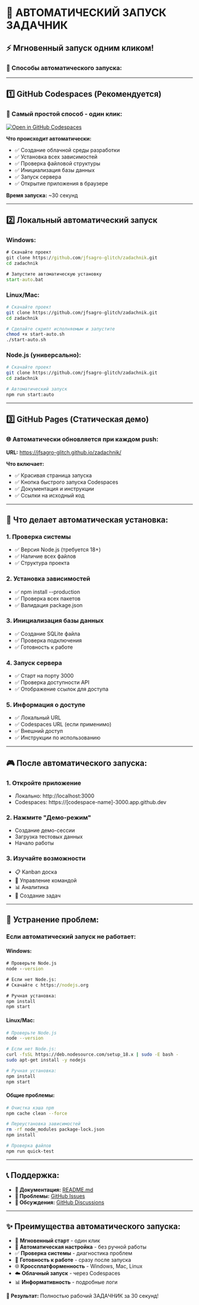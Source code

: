 # 🚀 АВТОМАТИЧЕСКИЙ ЗАПУСК ЗАДАЧНИК

## ⚡ Мгновенный запуск одним кликом!

### 🌟 Способы автоматического запуска:

---

## 1️⃣ **GitHub Codespaces (Рекомендуется)**

### 🎯 Самый простой способ - один клик:

[![Open in GitHub Codespaces](https://github.com/codespaces/badge.svg)](https://github.com/codespaces/new?hide_repo_select=true&ref=main&repo=jfsagro-glitch%2Fzadachnik)

**Что происходит автоматически:**
- ✅ Создание облачной среды разработки
- ✅ Установка всех зависимостей
- ✅ Проверка файловой структуры
- ✅ Инициализация базы данных
- ✅ Запуск сервера
- ✅ Открытие приложения в браузере

**Время запуска:** ~30 секунд

---

## 2️⃣ **Локальный автоматический запуск**

### Windows:
```cmd
# Скачайте проект
git clone https://github.com/jfsagro-glitch/zadachnik.git
cd zadachnik

# Запустите автоматическую установку
start-auto.bat
```

### Linux/Mac:
```bash
# Скачайте проект
git clone https://github.com/jfsagro-glitch/zadachnik.git
cd zadachnik

# Сделайте скрипт исполняемым и запустите
chmod +x start-auto.sh
./start-auto.sh
```

### Node.js (универсально):
```bash
# Скачайте проект
git clone https://github.com/jfsagro-glitch/zadachnik.git
cd zadachnik

# Автоматический запуск
npm run start:auto
```

---

## 3️⃣ **GitHub Pages (Статическая демо)**

### 🌐 Автоматически обновляется при каждом push:

**URL:** https://jfsagro-glitch.github.io/zadachnik/

**Что включает:**
- ✅ Красивая страница запуска
- ✅ Кнопка быстрого запуска Codespaces
- ✅ Документация и инструкции
- ✅ Ссылки на исходный код

---

## 🔧 Что делает автоматическая установка:

### 1. **Проверка системы**
- ✅ Версия Node.js (требуется 18+)
- ✅ Наличие всех файлов
- ✅ Структура проекта

### 2. **Установка зависимостей**
- ✅ npm install --production
- ✅ Проверка всех пакетов
- ✅ Валидация package.json

### 3. **Инициализация базы данных**
- ✅ Создание SQLite файла
- ✅ Проверка подключения
- ✅ Готовность к работе

### 4. **Запуск сервера**
- ✅ Старт на порту 3000
- ✅ Проверка доступности API
- ✅ Отображение ссылок для доступа

### 5. **Информация о доступе**
- ✅ Локальный URL
- ✅ Codespaces URL (если применимо)
- ✅ Внешний доступ
- ✅ Инструкции по использованию

---

## 🎮 После автоматического запуска:

### 1. **Откройте приложение**
- Локально: http://localhost:3000
- Codespaces: https://[codespace-name]-3000.app.github.dev

### 2. **Нажмите "Демо-режим"**
- Создание демо-сессии
- Загрузка тестовых данных
- Начало работы

### 3. **Изучайте возможности**
- 📋 Kanban доска
- 👥 Управление командой
- 📊 Аналитика
- 🎯 Создание задач

---

## 🚨 Устранение проблем:

### Если автоматический запуск не работает:

#### Windows:
```cmd
# Проверьте Node.js
node --version

# Если нет Node.js:
# Скачайте с https://nodejs.org

# Ручная установка:
npm install
npm start
```

#### Linux/Mac:
```bash
# Проверьте Node.js
node --version

# Если нет Node.js:
curl -fsSL https://deb.nodesource.com/setup_18.x | sudo -E bash -
sudo apt-get install -y nodejs

# Ручная установка:
npm install
npm start
```

#### Общие проблемы:
```bash
# Очистка кэша npm
npm cache clean --force

# Переустановка зависимостей
rm -rf node_modules package-lock.json
npm install

# Проверка файлов
npm run quick-test
```

---

## 📞 Поддержка:

- **📖 Документация:** [README.md](./README.md)
- **🐛 Проблемы:** [GitHub Issues](https://github.com/jfsagro-glitch/zadachnik/issues)
- **💬 Обсуждения:** [GitHub Discussions](https://github.com/jfsagro-glitch/zadachnik/discussions)

---

## ✨ Преимущества автоматического запуска:

- 🚀 **Мгновенный старт** - один клик
- 🔧 **Автоматическая настройка** - без ручной работы
- ✅ **Проверка системы** - диагностика проблем
- 📱 **Готовность к работе** - сразу после запуска
- 🌐 **Кроссплатформенность** - Windows, Mac, Linux
- ☁️ **Облачный запуск** - через Codespaces
- 📊 **Информативность** - подробные логи

**🎯 Результат:** Полностью рабочий ЗАДАЧНИК за 30 секунд!
